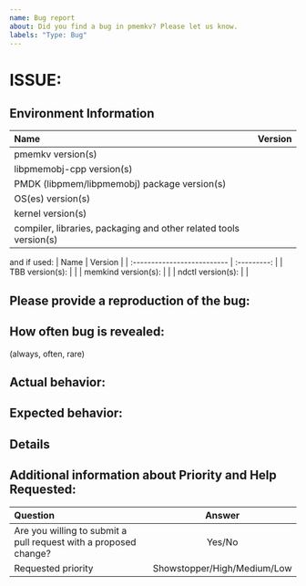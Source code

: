 ```yaml
---
name: Bug report
about: Did you find a bug in pmemkv? Please let us know.
labels: "Type: Bug"
---
```

<!--
Before creating new issue, ensure that similar issue wasn't already created
  * Search: https://github.com/pmem/pmemkv/issues

Note that if you do not provide enough information to reproduce the issue, we may not be able to take action on your report.
Remember this is just a minimal template. You can extend it with data you think may be useful.
-->

# ISSUE: <!-- fill the title of issue -->

## Environment Information

| Name                         | Version                     |
| :--------------------------- | :-------------------------: |
| pmemkv version(s)            | <!--fill--> |
| libpmemobj-cpp version(s)    | <!--fill--> |
| PMDK (libpmem/libpmemobj) package version(s) | <!--fill--> |
| OS(es) version(s)            | <!--fill--> |
| kernel version(s)            | <!--fill--> |
| compiler, libraries, packaging and other related tools version(s) | <!--fill--> |

and if used:
| Name                        | Version     |
| :-------------------------- | :---------: |
| TBB version(s):             | <!--fill--> |
| memkind version(s):         | <!--fill--> |
| ndctl version(s):           | <!--fill--> |

<!-- fill in also other useful environment data -->

## Please provide a reproduction of the bug:

<!-- fill this out -->

## How often bug is revealed:

(always, often, rare) <!-- pick one if possible -->
<!-- describe special circumstances -->

## Actual behavior:

<!-- fill this out -->

## Expected behavior:

<!-- fill this out -->

## Details

<!-- fill this out -->

## Additional information about Priority and Help Requested:
<!-- Please fill the table below -->
| Question | Answer |
| :------- | :----: |
| Are you willing to submit a pull request with a proposed change? | Yes/No |
| Requested priority | Showstopper/High/Medium/Low |

